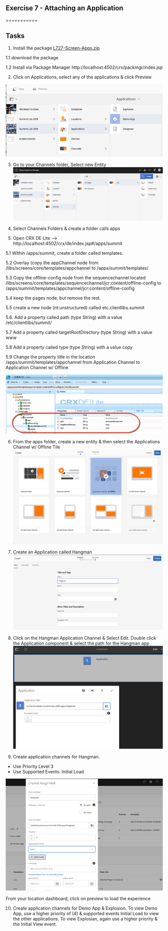 ## Exercise 7 - Attaching an Application
===========

## Tasks

1. Install the package [L727-Screen-Apps.zip](../../Packages/L727-Screen-Apps.zip)

1.1 download the package

1.2 Install via Package Manager  http://localhost:4502/crx/packmgr/index.jsp

2. Click on Applications, select any of the applications & click Preview

![preview](../../Resources/Picture49.png)

3. Go to your Channels folder, Select new Entity
![create application](../../Resources/Picture50.png)

4. Select Channels Folders & create a folder calls apps

5. Open CRX DE Lite --> http://localhost:4502/crx/de/index.jsp#/apps/summit

5.1 Within /apps/summit, create a folder called templates.

5.2 Overlay (copy the appChannel node from /libs/screens/core/templates/appchannel to /apps/summit/templates/

5.3 Copy the offline-config node from the sequencechannel located /libs/screens/core/templates/sequencechannel/jcr:content/offline-config to /apps/summit/templates/appchannel/jcr:content/offline-config

5.4 keep the pages node, but remove the rest.

5.5 create a new node (nt:unstructured) called etc.clientlibs.summit

5.6. Add a property called path (type String) with a value  /etc/clientlibs/summit/

5.7  Add a property called targetRootDirectory (type String) with a value www

5.8  Add a property called type (type String) with a value copy

5.9  Change the property title in the location /apps/summit/templates/appchannel from Application Channel to Application Channel w/ Offline

![template](../../Resources/Picture56.png)

6. From the apps folder, create a new entity & then select the Applications Channel w/ Offline Tile
![application tile](../../Resources/Picture51.png)

7. Create an Application called Hangman
![hangman](../../Resources/Picture52.png)

8. Click on the Hangman Application Channel & Select Edit.   Double click the Application component & select the path for the Hangman app
![Hangman](../../Resources/Picture57.png)

9. Create application channels for Hangman.

- Use Priority Level 3
- Use Supported Events:  Initial Load

![application channel](../../Resources/Picture58.png)

From your location dashboard, click on preview to load the experience

10. Create application channels for Demo App & Explosion.  To view Demo App, use a higher priority of (4) & supported events Initial Load to view the other applications.  To view Explosian, again use a higher priority & the Initial View event.







